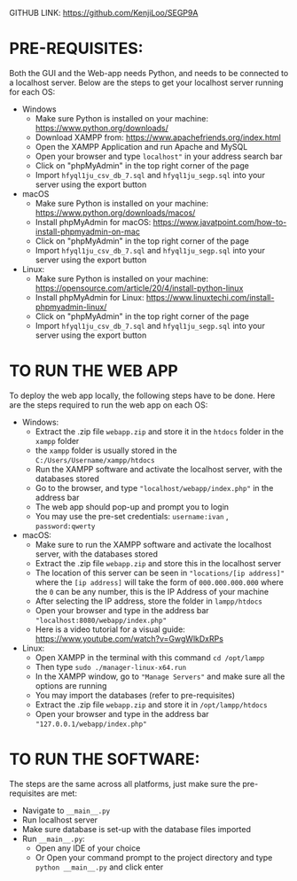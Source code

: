 GITHUB LINK: https://github.com/KenjiLoo/SEGP9A

# PRE-REQUISITES:

Both the GUI and the Web-app needs Python, and needs to be connected to a localhost server. Below are the steps to get your localhost server running for each OS: 
  - Windows
      - Make sure Python is installed on your machine: https://www.python.org/downloads/
      - Download XAMPP from: https://www.apachefriends.org/index.html
      - Open the XAMPP Application and run Apache and MySQL
      - Open your browser and type `localhost"` in your address search bar
      - Click on "phpMyAdmin" in the top right corner of the page 
      - Import `hfyql1ju_csv_db_7.sql` and `hfyql1ju_segp.sql` into your server using the export button
  - macOS
      - Make sure Python is installed on your machine: https://www.python.org/downloads/macos/
      - Install phpMyAdmin for macOS: https://www.javatpoint.com/how-to-install-phpmyadmin-on-mac
      - Click on "phpMyAdmin" in the top right corner of the page 
      - Import `hfyql1ju_csv_db_7.sql` and `hfyql1ju_segp.sql` into your server using the export button
  - Linux:
      - Make sure Python is installed on your machine: https://opensource.com/article/20/4/install-python-linux
      - Install phpMyAdmin for Linux: https://www.linuxtechi.com/install-phpmyadmin-linux/
      - Click on "phpMyAdmin" in the top right corner of the page 
      - Import `hfyql1ju_csv_db_7.sql` and `hfyql1ju_segp.sql` into your server using the export button

# TO RUN THE WEB APP

To deploy the web app locally, the following steps have to be done. 
Here are the steps required to run the web app on each OS:
  - Windows:
      - Extract the .zip file `webapp.zip` and store it in the `htdocs` folder in the `xampp` folder
      - the `xampp` folder is usually stored in the `C:/Users/Username/xampp/htdocs`
      - Run the XAMPP software and activate the localhost server, with the databases stored
      - Go to the browser, and type `"localhost/webapp/index.php"` in the address bar
      - The web app should pop-up and prompt you to login
      - You may use the pre-set credentials: `username:ivan` , `password:qwerty`
  - macOS:
      - Make sure to run the XAMPP software and activate the localhost server, with the databases stored
      - Extract the .zip file `webapp.zip` and store this in the localhost server
      - The location of this server can be seen in `"locations/[ip address]"` where the `[ip address]` will take the form of `000.000.000.000` where the `0` can be any number, this is the IP Address of your machine
      - After selecting the IP address, store the folder in `lampp/htdocs`
      - Open your browser and type in the address bar `"localhost:8080/webapp/index.php"`
      - Here is a video tutorial for a visual guide: https://www.youtube.com/watch?v=GwgWlkDxRPs
  - Linux:
      - Open XAMPP in the terminal with this command `cd /opt/lampp`
      - Then type `sudo ./manager-linux-x64.run` 
      - In the XAMPP window, go to `"Manage Servers"` and make sure all the options are running
      - You may import the databases (refer to pre-requisites)
      - Extract the .zip file `webapp.zip` and store it in `/opt/lampp/htdocs`
      - Open your browser and type in the address bar `"127.0.0.1/webapp/index.php"`

# TO RUN THE SOFTWARE: 

The steps are the same across all platforms, just make sure the pre-requisites are met: 

  - Navigate to `__main__.py`
  - Run localhost server
  - Make sure database is set-up with the database files imported
  - Run `__main__.py`: 
     - Open any IDE of your choice 
     - Or Open your command prompt to the project directory and type `python __main__.py` and click enter